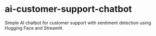 # ai-customer-support-chatbot
Simple AI chatbot for customer support with sentiment detection using Hugging Face and Streamlit.
